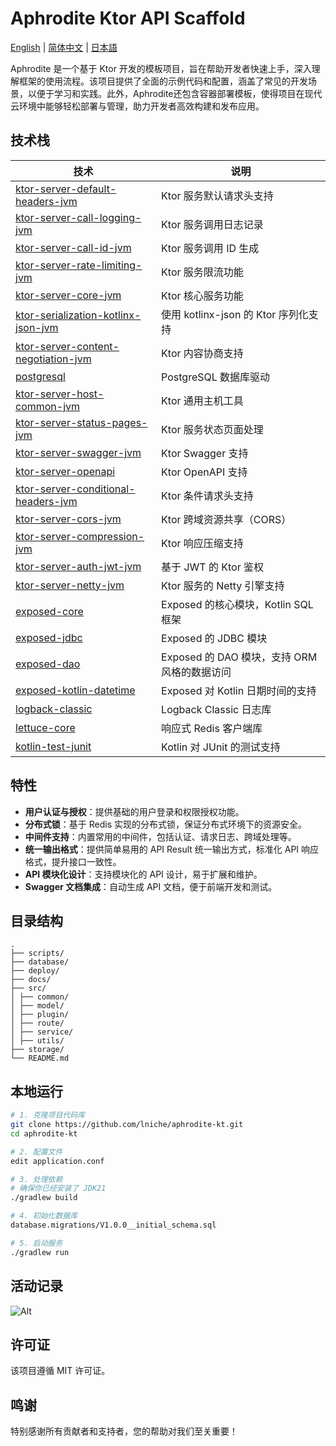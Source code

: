 # Aphrodite Ktor API Scaffold

[English](README.md) | [简体中文](README-zh.md) | [日本語](README-jp.md)

Aphrodite 是一个基于 Ktor
开发的模板项目，旨在帮助开发者快速上手，深入理解框架的使用流程。该项目提供了全面的示例代码和配置，涵盖了常见的开发场景，以便于学习和实践。此外，Aphrodite还包含容器部署模板，使得项目在现代云环境中能够轻松部署与管理，助力开发者高效构建和发布应用。

## 技术栈

| 技术                                                                                   | 说明                              |
|--------------------------------------------------------------------------------------|---------------------------------|
| [ktor-server-default-headers-jvm](https://ktor.io/docs/default-headers.html)         | Ktor 服务默认请求头支持                  |
| [ktor-server-call-logging-jvm](https://ktor.io/docs/call-logging.html)               | Ktor 服务调用日志记录                   |
| [ktor-server-call-id-jvm](https://ktor.io/docs/call-id.html)                         | Ktor 服务调用 ID 生成                 |
| [ktor-server-rate-limiting-jvm](https://github.com/flaxoos/ktor-rate-limiting)       | Ktor 服务限流功能                     |
| [ktor-server-core-jvm](https://ktor.io/docs/core.html)                               | Ktor 核心服务功能                     |
| [ktor-serialization-kotlinx-json-jvm](https://ktor.io/docs/serialization.html)       | 使用 kotlinx-json 的 Ktor 序列化支持    |
| [ktor-server-content-negotiation-jvm](https://ktor.io/docs/content-negotiation.html) | Ktor 内容协商支持                     |
| [postgresql](https://jdbc.postgresql.org/)                                           | PostgreSQL 数据库驱动                |
| [ktor-server-host-common-jvm](https://ktor.io/docs/host-common.html)                 | Ktor 通用主机工具                     |
| [ktor-server-status-pages-jvm](https://ktor.io/docs/status-pages.html)               | Ktor 服务状态页面处理                   |
| [ktor-server-swagger-jvm](https://ktor.io/docs/openapi.html)                         | Ktor Swagger 支持                 |
| [ktor-server-openapi](https://ktor.io/docs/openapi.html)                             | Ktor OpenAPI 支持                 |
| [ktor-server-conditional-headers-jvm](https://ktor.io/docs/conditional-headers.html) | Ktor 条件请求头支持                    |
| [ktor-server-cors-jvm](https://ktor.io/docs/cors.html)                               | Ktor 跨域资源共享（CORS）               |
| [ktor-server-compression-jvm](https://ktor.io/docs/compression.html)                 | Ktor 响应压缩支持                     |
| [ktor-server-auth-jwt-jvm](https://ktor.io/docs/jwt.html)                            | 基于 JWT 的 Ktor 鉴权                |
| [ktor-server-netty-jvm](https://ktor.io/docs/netty.html)                             | Ktor 服务的 Netty 引擎支持             |
| [exposed-core](https://github.com/JetBrains/Exposed/wiki/Getting-Started)            | Exposed 的核心模块，Kotlin SQL 框架     |
| [exposed-jdbc](https://github.com/JetBrains/Exposed/wiki/Getting-Started)            | Exposed 的 JDBC 模块               |
| [exposed-dao](https://github.com/JetBrains/Exposed/wiki/DataAccessObjects)           | Exposed 的 DAO 模块，支持 ORM 风格的数据访问 |
| [exposed-kotlin-datetime](https://github.com/JetBrains/Exposed/wiki/Getting-Started) | Exposed 对 Kotlin 日期时间的支持        |
| [logback-classic](https://logback.qos.ch/manual/classic.html)                        | Logback Classic 日志库             |
| [lettuce-core](https://lettuce.io/core/release/reference/)                           | 响应式 Redis 客户端库                  |
| [kotlin-test-junit](https://kotlinlang.org/docs/junit-5.html)                        | Kotlin 对 JUnit 的测试支持            |

## 特性

- **用户认证与授权**：提供基础的用户登录和权限授权功能。
- **分布式锁**：基于 Redis 实现的分布式锁，保证分布式环境下的资源安全。
- **中间件支持**：内置常用的中间件，包括认证、请求日志、跨域处理等。
- **统一输出格式**：提供简单易用的 API Result 统一输出方式，标准化 API 响应格式，提升接口一致性。
- **API 模块化设计**：支持模块化的 API 设计，易于扩展和维护。
- **Swagger 文档集成**：自动生成 API 文档，便于前端开发和测试。

## 目录结构

```
.
├── scripts/
├── database/
├── deploy/
├── docs/
├── src/
│ ├── common/
│ ├── model/
│ ├── plugin/
│ ├── route/
│ ├── service/
│ ├── utils/
├── storage/
└── README.md

```

## 本地运行

```bash
# 1. 克隆项目代码库
git clone https://github.com/lniche/aphrodite-kt.git
cd aphrodite-kt

# 2. 配置文件
edit application.conf

# 3. 处理依赖
# 确保你已经安装了 JDK21
./gradlew build

# 4. 初始化数据库
database.migrations/V1.0.0__initial_schema.sql

# 5. 启动服务
./gradlew run
```

## 活动记录

![Alt](https://repobeats.axiom.co/api/embed/8c4c3c37cf3d00a71bc527b1a0eee18d2f20f7b5.svg "Repobeats analytics image")

## 许可证

该项目遵循 MIT 许可证。

## 鸣谢

特别感谢所有贡献者和支持者，您的帮助对我们至关重要！
